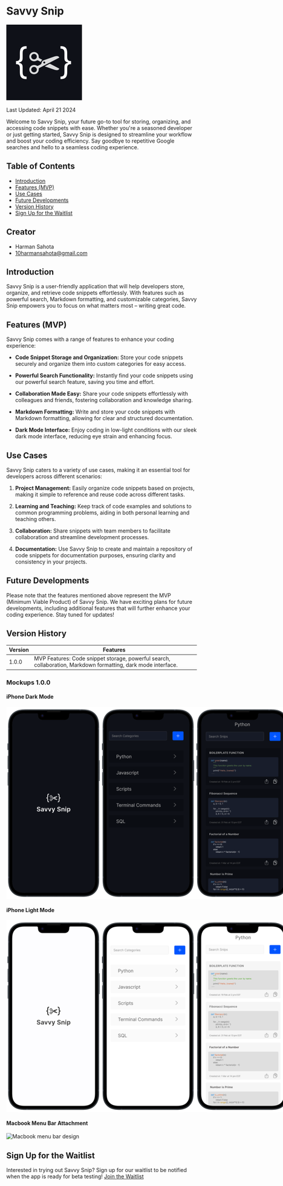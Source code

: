 # Savvy Snip

![Savvy Snip Logo](logo.svg)

Last Updated: April 21 2024

Welcome to Savvy Snip, your future go-to tool for storing, organizing, and accessing code snippets with ease. Whether you're a seasoned developer or just getting started, Savvy Snip is designed to streamline your workflow and boost your coding efficiency. Say goodbye to repetitive Google searches and hello to a seamless coding experience.

## Table of Contents

- [Introduction](#introduction)
- [Features (MVP)](#features-mvp)
- [Use Cases](#use-cases)
- [Future Developments](#future-developments)
- [Version History](#version-history)
- [Sign Up for the Waitlist](#sign-up-for-the-waitlist)

## Creator
- Harman Sahota
- 10harmansahota@gmail.com

## Introduction

Savvy Snip is a user-friendly application that will help developers store, organize, and retrieve code snippets effortlessly. With features such as powerful search, Markdown formatting, and customizable categories, Savvy Snip empowers you to focus on what matters most – writing great code.

## Features (MVP)

Savvy Snip comes with a range of features to enhance your coding experience:

- **Code Snippet Storage and Organization:** Store your code snippets securely and organize them into custom categories for easy access.
  
- **Powerful Search Functionality:** Instantly find your code snippets using our powerful search feature, saving you time and effort.

- **Collaboration Made Easy:** Share your code snippets effortlessly with colleagues and friends, fostering collaboration and knowledge sharing.

- **Markdown Formatting:** Write and store your code snippets with Markdown formatting, allowing for clear and structured documentation.

- **Dark Mode Interface:** Enjoy coding in low-light conditions with our sleek dark mode interface, reducing eye strain and enhancing focus.


## Use Cases

Savvy Snip caters to a variety of use cases, making it an essential tool for developers across different scenarios:

1. **Project Management:** Easily organize code snippets based on projects, making it simple to reference and reuse code across different tasks.

2. **Learning and Teaching:** Keep track of code examples and solutions to common programming problems, aiding in both personal learning and teaching others.

3. **Collaboration:** Share snippets with team members to facilitate collaboration and streamline development processes.

4. **Documentation:** Use Savvy Snip to create and maintain a repository of code snippets for documentation purposes, ensuring clarity and consistency in your projects.

## Future Developments

Please note that the features mentioned above represent the MVP (Minimum Viable Product) of Savvy Snip. We have exciting plans for future developments, including additional features that will further enhance your coding experience. Stay tuned for updates!

## Version History
| Version | Features |
|---------|----------|
| 1.0.0   | MVP Features: Code snippet storage, powerful search, collaboration, Markdown formatting, dark mode interface. |

### Mockups 1.0.0

#### iPhone Dark Mode
<div style="display: flex;">
    <img src="Mockups/Iphone-dark-mode/darkmode-launch.png" alt="Dark Mode Launch" width="250">
    <img src="Mockups/Iphone-dark-mode/darkmode-screen1.png" alt="Dark Mode Screen 1" width="250">
    <img src="Mockups/Iphone-dark-mode/darkmode-screen2.png" alt="Dark Mode Screen 2" width="250">
</div>

#### iPhone Light Mode
<div style="display: flex;">
    <img src="Mockups/Iphone-light-mode/lightmode-launch.png" alt="Light Mode Launch" width="250">
    <img src="Mockups/Iphone-light-mode/lightmode-screen1.png" alt="Light Mode Screen 1" width="250">
    <img src="Mockups/Iphone-light-mode/lightmode-screen2.png" alt="Light Mode Screen 2" width="250">
</div>

#### Macbook Menu Bar Attachment
<img src="Mockups/mac/macscreen.png" alt="Macbook menu bar design" width="900">

## Sign Up for the Waitlist

Interested in trying out Savvy Snip? Sign up for our waitlist to be notified when the app is ready for beta testing! [Join the Waitlist](https://savvysnip.github.io)

